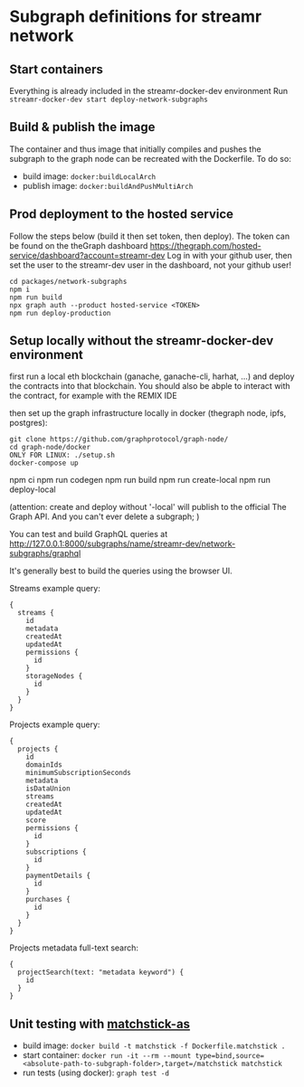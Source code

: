 # Subgraph definitions for streamr network

## Start containers
Everything is already included in the streamr-docker-dev environment
Run `streamr-docker-dev start deploy-network-subgraphs`

## Build & publish the image

The container and thus image that initially compiles and pushes the subgraph to the graph node
can be recreated with the Dockerfile. To do so:
- build image: `docker:buildLocalArch`
- publish image: `docker:buildAndPushMultiArch`

## Prod deployment to the hosted service
Follow the steps below (build it then set token, then deploy). The token can be found on the theGraph dashboard https://thegraph.com/hosted-service/dashboard?account=streamr-dev
Log in with your github user, then set the user to the streamr-dev user in the dashboard, not your github user!
```
cd packages/network-subgraphs
npm i
npm run build
npx graph auth --product hosted-service <TOKEN>
npm run deploy-production
```
## Setup locally without the streamr-docker-dev environment

first run a local eth blockchain (ganache, ganache-cli, harhat, ...) and deploy the contracts into that blockchain. You should also be abple to interact with the contract, for example with the REMIX IDE

then set up the graph infrastructure locally in docker (thegraph node, ipfs, postgres):
```
git clone https://github.com/graphprotocol/graph-node/
cd graph-node/docker
ONLY FOR LINUX: ./setup.sh
docker-compose up
```

npm ci
npm run codegen
npm run build
npm run create-local
npm run deploy-local

(attention: create and deploy without '-local' will publish to the official The Graph API. And you can't ever delete a subgraph; )

You can test and build GraphQL queries at http://127.0.0.1:8000/subgraphs/name/streamr-dev/network-subgraphs/graphql

It's generally best to build the queries using the browser UI.

Streams example query:
```
{
  streams {
    id
    metadata
    createdAt
    updatedAt
    permissions {
      id
    }
    storageNodes {
      id
    }
  }
}
```

Projects example query:
```
{
  projects {
    id
    domainIds
    minimumSubscriptionSeconds
    metadata
    isDataUnion
    streams
    createdAt
    updatedAt
    score
    permissions {
      id
    }
    subscriptions {
      id
    }
    paymentDetails {
      id
    }
    purchases {
      id
    }
  }
}
```

Projects metadata full-text search:
```
{
  projectSearch(text: "metadata keyword") {
    id
  }
}
```

## Unit testing with [matchstick-as](https://thegraph.com/docs/en/developing/unit-testing-framework/#getting-started)

- build image:
`docker build -t matchstick -f Dockerfile.matchstick .`
- start container:
`docker run -it --rm --mount type=bind,source=<absolute-path-to-subgraph-folder>,target=/matchstick matchstick`
- run tests (using docker): `graph test -d`
